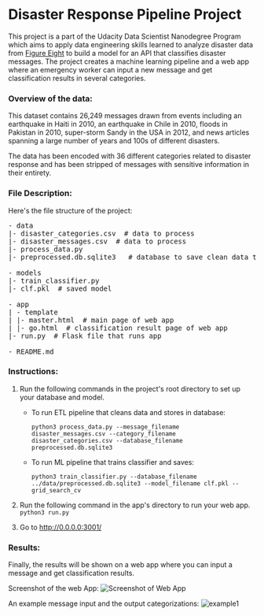 # Disaster Response Pipeline Project

This project is a part of the Udacity Data Scientist Nanodegree Program which aims to apply data engineering skills learned to analyze disaster data from [Figure Eight](https://appen.com/datasets/combined-disaster-response-data/) to build a model for an API that classifies disaster messages. The project creates a machine learning pipeline and a web app where an emergency worker can input a new message and get classification results in several categories.

### Overview of the data:
This dataset contains 26,249 messages drawn from events including an earthquake in Haiti in 2010, an earthquake in Chile in 2010, floods in Pakistan in 2010, super-storm Sandy in the USA in 2012, and news articles spanning a large number of years and 100s of different disasters.

The data has been encoded with 36 different categories related to disaster response and has been stripped of messages with sensitive information in their entirety.

### File Description:
Here's the file structure of the project:
<pre>
- data
|- disaster_categories.csv  # data to process 
|- disaster_messages.csv  # data to process
|- process_data.py
|- preprocessed.db.sqlite3   # database to save clean data to

- models
|- train_classifier.py
|- clf.pkl  # saved model 

- app
| - template
| |- master.html  # main page of web app
| |- go.html  # classification result page of web app
|- run.py  # Flask file that runs app

- README.md
</pre>


### Instructions:
1. Run the following commands in the project's root directory to set up your database and model.

    - To run ETL pipeline that cleans data and stores in database:
    
        `python3 process_data.py --message_filename disaster_messages.csv --category_filename disaster_categories.csv --database_filename preprocessed.db.sqlite3`
    
    - To run ML pipeline that trains classifier and saves:
    
        `python3 train_classifier.py --database_filename ../data/preprocessed.db.sqlite3 --model_filename clf.pkl --grid_search_cv`

2. Run the following command in the app's directory to run your web app.
    `python3 run.py`

3. Go to http://0.0.0.0:3001/

### Results:
Finally, the results will be shown on a web app where you can input a message and get classification results.

Screenshot of the web App:
![Screenshot of Web App](WebApp.png)

An example message input and the output categorizations:
![example1](example1.png)
